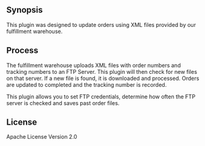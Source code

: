 ## Synopsis

This plugin was designed to update orders using XML files provided by our fulfillment warehouse.

## Process

The fulfillment warehouse uploads XML files with order numbers and tracking numbers to an FTP Server.  This plugin will then check for new files on that server.  If a new file is found, it is downloaded and processed.  Orders are updated to completed and the tracking number is recorded.

This plugin allows you to set FTP credentials, determine how often the FTP server is checked  and saves past order files.


## License

Apache License Version 2.0
